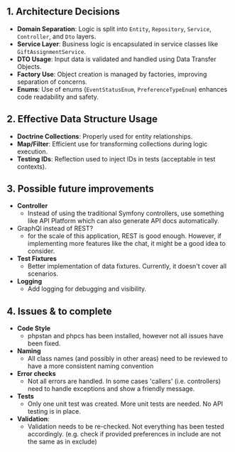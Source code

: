 
## 1. Architecture Decisions

- **Domain Separation**: Logic is split into `Entity`, `Repository`, `Service`, `Controller`, and `Dto` layers.
- **Service Layer**: Business logic is encapsulated in service classes like `GiftAssignmentService`.
- **DTO Usage**: Input data is validated and handled using Data Transfer Objects.
- **Factory Use**: Object creation is managed by factories, improving separation of concerns.
- **Enums**: Use of enums (`EventStatusEnum`, `PreferenceTypeEnum`) enhances code readability and safety.

## 2. Effective Data Structure Usage

- **Doctrine Collections**: Properly used for entity relationships.
- **Map/Filter**: Efficient use for transforming collections during logic execution.
- **Testing IDs**: Reflection used to inject IDs in tests (acceptable in test contexts).

## 3. Possible future improvements
- **Controller**
  - Instead of using the traditional Symfony controllers, use something like API Platform which can also generate API docs automatically.
- GraphQl instead of REST?
  - for the scale of this application, REST is good enough. However, if implementing more features like the chat, it might be a good idea to consider. 
- **Test Fixtures**
  - Better implementation of data fixtures. Currently, it doesn't cover all scenarios.
- **Logging**
  - Add logging for debugging and visibility.

## 4. Issues & to complete

- **Code Style**
  - phpstan and phpcs has been installed, however not all issues have been fixed.
- **Naming** 
  - All class names (and possibly in other areas) need to be reviewed to have a more consistent naming convention
- **Error checks**
  - Not all errors are handled. In some cases 'callers' (i.e. controllers) need to handle exceptions and show a friendly message.
- **Tests**
  - Only one unit test was created. More unit tests are needed. No API testing is in place.
- **Validation**:
    - Validation needs to be re-checked. Not everything has been tested accordingly. (e.g. check if provided preferences in include are not the same as in exclude)

